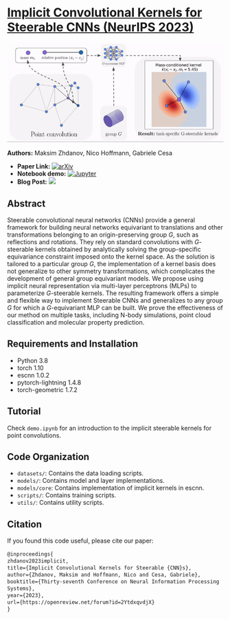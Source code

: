 # [Implicit Convolutional Kernels for Steerable CNNs (NeurIPS 2023)](https://arxiv.org/abs/2212.06096)
![Figure 1](assets/approach.gif)

**Authors:** Maksim Zhdanov, Nico Hoffmann, Gabriele Cesa

<ul>
<li>
<strong>Paper Link: </strong>
<a href="https://arxiv.org/abs/2212.06096">
    <img src="https://upload.wikimedia.org/wikipedia/commons/b/bc/ArXiv_logo_2022.svg" height="20" alt="arXiv">
</a>
</li>
<li>
<strong>Notebook demo:</strong>
<a href="https://github.com/maxxxzdn/implicit-steerable-kernels/blob/main/demo.ipynb">
    <img src="https://upload.wikimedia.org/wikipedia/commons/3/38/Jupyter_logo.svg" height="20" alt="Jupyter">
</a>
</li>
<li>
<strong>Blog Post:</strong>
<a href="https://maxxxzdn.github.io/blog/implicit_kernels.html">
     <img src="https://upload.wikimedia.org/wikipedia/commons/9/91/Octicons-mark-github.svg" height="20">
</a>
</li>
</ul>

## Abstract
Steerable convolutional neural networks (CNNs) provide a general framework for building neural networks equivariant to translations and other transformations belonging to an origin-preserving group $G$, such as reflections and rotations. They rely on standard convolutions with $G$-steerable kernels obtained by analytically solving the group-specific equivariance constraint imposed onto the kernel space. As the solution is tailored to a particular group $G$, the implementation of a kernel basis does not generalize to other symmetry transformations, which complicates the development of general group equivariant models. We propose using implicit neural representation via multi-layer perceptrons (MLPs) to parameterize $G$-steerable kernels. The resulting framework offers a simple and flexible way to implement Steerable CNNs and generalizes to any group $G$ for which a $G$-equivariant MLP can be built. We prove the effectiveness of our method on multiple tasks, including N-body simulations, point cloud classification and molecular property prediction.

## Requirements and Installation

- Python 3.8
- torch 1.10
- escnn 1.0.2
- pytorch-lightning 1.4.8
- torch-geometric 1.7.2

## Tutorial
Check `demo.ipynb` for an introduction to the implicit steerable kernels for point convolutions.

## Code Organization

- `datasets/`: Contains the data loading scripts.
- `models/`: Contains model and layer implementations.
- `models/core`: Contains implementation of implicit kernels in escnn.
- `scripts/`: Contains training scripts.
- `utils/`: Contains utility scripts.

## Citation
If you found this code useful, please cite our paper:
```
@inproceedings{
zhdanov2023implicit,
title={Implicit Convolutional Kernels for Steerable {CNN}s},
author={Zhdanov, Maksim and Hoffmann, Nico and Cesa, Gabriele},
booktitle={Thirty-seventh Conference on Neural Information Processing Systems},
year={2023},
url={https://openreview.net/forum?id=2YtdxqvdjX}
}
```